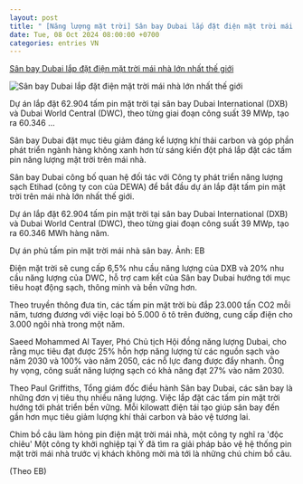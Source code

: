 ```yaml
---
layout: post
title: " [Năng lượng mặt trời] Sân bay Dubai lắp đặt điện mặt trời mái nhà lớn nhất thế giới"
date: Tue, 08 Oct 2024 08:00:00 +0700
categories: entries VN
---
```

[Sân bay Dubai lắp đặt điện mặt trời mái nhà lớn nhất thế giới](https://vietnamnet.vn/san-bay-dubai-lap-dat-dien-mat-troi-mai-nha-lon-nhat-the-gioi-2329739.html)

![Sân bay Dubai lắp đặt điện mặt trời mái nhà lớn nhất thế giới](https://static-images.vnncdn.net/vps_images_publish/000001/000003/2024/10/8/san-bay-dubai-lap-dat-dien-mat-troi-mai-nha-lon-nhat-the-gioi-3810.jpeg?width=0&s=12qx6ZvC7zBe6BmgNc3KuQ)

Dự án lắp đặt 62.904 tấm pin mặt trời tại sân bay Dubai International (DXB) và Dubai World Central (DWC), theo từng giai đoạn công suất 39 MWp, tạo ra 60.346 ...

Sân bay Dubai đặt mục tiêu giảm đáng kể lượng khí thải carbon và góp phần phát triển ngành hàng không xanh hơn từ sáng kiến đột phá lắp đặt các tấm pin năng lượng mặt trời trên mái nhà.

Sân bay Dubai công bố quan hệ đối tác với Công ty phát triển năng lượng sạch Etihad (công ty con của DEWA) để bắt đầu dự án lắp đặt tấm pin mặt trời trên mái nhà lớn nhất thế giới.

Dự án lắp đặt 62.904 tấm pin mặt trời tại sân bay Dubai International (DXB) và Dubai World Central (DWC), theo từng giai đoạn công suất 39 MWp, tạo ra 60.346 MWh hàng năm.

Dự án phủ tấm pin mặt trời mái nhà sân bay. Ảnh: EB

Điện mặt trời sẽ cung cấp 6,5% nhu cầu năng lượng của DXB và 20% nhu cầu năng lượng của DWC, hỗ trợ cam kết của Sân bay Dubai hướng tới mục tiêu hoạt động sạch, thông minh và bền vững hơn.

Theo truyền thông đưa tin, các tấm pin mặt trời bù đắp 23.000 tấn CO2 mỗi năm, tương đương với việc loại bỏ 5.000 ô tô trên đường, cung cấp điện cho 3.000 ngôi nhà trong một năm.

Saeed Mohammed Al Tayer, Phó Chủ tịch Hội đồng năng lượng Dubai, cho rằng mục tiêu đạt được 25% hỗn hợp năng lượng từ các nguồn sạch vào năm 2030 và 100% vào năm 2050, các nỗ lực đang được đẩy nhanh. Ông hy vọng, công suất năng lượng sạch có khả năng đạt 27% vào năm 2030.

Theo Paul Griffiths, Tổng giám đốc điều hành Sân bay Dubai, các sân bay là những đơn vị tiêu thụ nhiều năng lượng. Việc lắp đặt các tấm pin mặt trời hướng tới phát triển bền vững. Mỗi kilowatt điện tái tạo giúp sân bay đến gần hơn mục tiêu giảm lượng khí thải carbon và bảo vệ tương lai.

Chim bồ câu làm hỏng pin điện mặt trời mái nhà, một công ty nghĩ ra 'độc chiêu' Một công ty khởi nghiệp tại Ý đã tìm ra giải pháp bảo vệ hệ thống pin mặt trời mái nhà trước vị khách không mời mà tới là những chú chim bồ câu.

(Theo EB)

